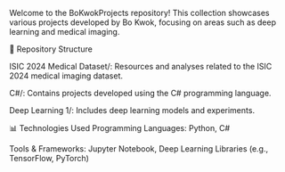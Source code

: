 Welcome to the BoKwokProjects repository! This collection showcases various projects developed by Bo Kwok, focusing on areas such as deep learning and medical imaging.

📁 Repository Structure

ISIC 2024 Medical Dataset/: Resources and analyses related to the ISIC 2024 medical imaging dataset.

C#/: Contains projects developed using the C# programming language.

Deep Learning 1/: Includes deep learning models and experiments.

📊 Technologies Used
Programming Languages: Python, C#

Tools & Frameworks: Jupyter Notebook, Deep Learning Libraries (e.g., TensorFlow, PyTorch)
